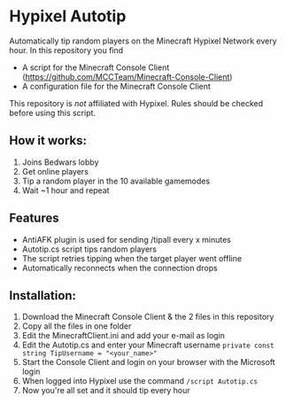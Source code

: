 # Hypixel Autotip

Automatically tip random players on the Minecraft Hypixel Network every hour.
In this repository you find 
- A script for the Minecraft Console Client (https://github.com/MCCTeam/Minecraft-Console-Client)
- A configuration file for the Minecraft Console Client

This repository is *not* affiliated with Hypixel. 
Rules should be checked before using this script.

## How it works:
1. Joins Bedwars lobby
2. Get online players
3. Tip a random player in the 10 available gamemodes
4. Wait ~1 hour and repeat

## Features 
- AntiAFK plugin is used for sending /tipall every x minutes
- Autotip.cs script tips random players
- The script retries tipping when the target player went offline
- Automatically reconnects when the connection drops

## Installation:
1. Download the Minecraft Console Client & the 2 files in this repository
2. Copy all the files in one folder
3. Edit the MinecraftClient.ini and add your e-mail as login
4. Edit the Autotip.cs and enter your Minecraft username `private const string TipUsername = "<your_name>"`
5. Start the Console Client and login on your browser with the Microsoft login
6. When logged into Hypixel use the command 
`/script Autotip.cs`
7. Now you're all set and it should tip every hour
